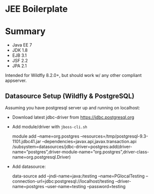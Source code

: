 JEE Boilerplate===============# Summary* Java EE 7* JDK 1.8* EJB 3.1* JSF 2.2* JPA 2.1Intended for Wildfly 8.2.0+, but should work w/ any other compliant appserver.## Datasource Setup (Wildfly & PostgreSQL)Assuming you have postgresql server up and running on localhost:- Download latest jdbc-driver from https://jdbc.postgresql.org- Add module/driver with `jboss-cli.sh`    module add –name=org.postgres –resources=/tmp/postgresql-9.3-1101.jdbc41.jar –dependencies=javax.api,javax.transaction.api    /subsystem=datasources/jdbc-driver=postgres:add(driver-name=”postgres”,driver-module-name=”org.postgres”,driver-class-name=org.postgresql.Driver)- Add datasource:     data-source add –jndi-name=java:/testing –name=PGlocalTesting –connection-url=jdbc:postgresql://localhost/testing –driver-name=postgres –user-name=testing –password=testing